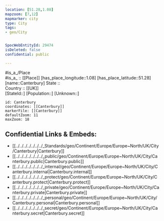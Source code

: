 ```yaml
---
location: [51.28,1.08] 
mapzoom: [7,12] 
mapmarker: city 
type: City
tags:
- geo/City


SpocWebEntityId: 29474
isDeleted: false
confidential: public

---
```

#is_a_/Place  
#is_a_ :: [[Place]] 
[has_place_longitude::1.08] 
[has_place_latitude::51.28] 
[name::Canterbury] 
State ::  
Country :: [[UK]]  
[StateId::] 
[Population::] 
[Unknown::] 


```leaflet
id: Canterbury
coordinates: [[Canterbury]] 
markerFile: [[Canterbury]] 
defaultZoom: 11 
maxZoom: 18
```


## Confidential Links & Embeds: 
- [[../../../../../../../_Standards/geo/Continent/Europe/Europe~North/UK/City/Canterbury|Canterbury]] 
- [[../../../../../../../_public/geo/Continent/Europe/Europe~North/UK/City/Canterbury.public|Canterbury.public]] 
- [[../../../../../../../_internal/geo/Continent/Europe/Europe~North/UK/City/Canterbury.internal|Canterbury.internal]] 
- [[../../../../../../../_protect/geo/Continent/Europe/Europe~North/UK/City/Canterbury.protect|Canterbury.protect]] 
- [[../../../../../../../_private/geo/Continent/Europe/Europe~North/UK/City/Canterbury.private|Canterbury.private]] 
- [[../../../../../../../_personal/geo/Continent/Europe/Europe~North/UK/City/Canterbury.personal|Canterbury.personal]] 
- [[../../../../../../../_secret/geo/Continent/Europe/Europe~North/UK/City/Canterbury.secret|Canterbury.secret]] 
